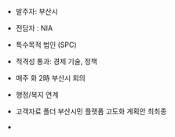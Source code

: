 + 발주자: 부산시
+ 전담자 : NIA
+ 특수목적 법인 (SPC)
+ 적격성 통과: 경제 기술, 정책
+ 매주 화 2時 부산시 회의

+ 행정/복지 연계 
+ 고객자료 폴더 부산시민 플랫폼 고도화 계획안 최최종
+ 